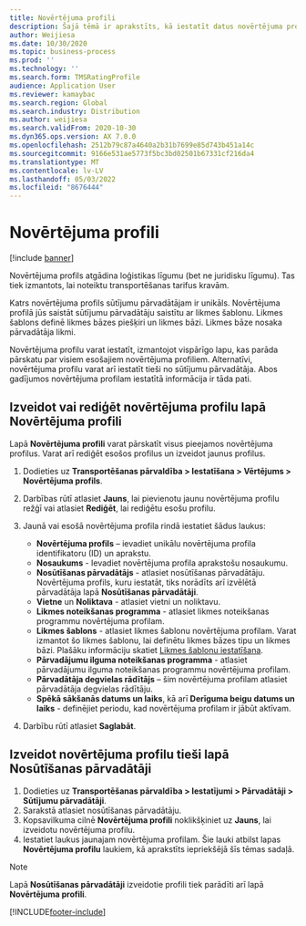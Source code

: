 ```yaml
---
title: Novērtējuma profili
description: Šajā tēmā ir aprakstīts, kā iestatīt datus novērtējuma profiliem.
author: Weijiesa
ms.date: 10/30/2020
ms.topic: business-process
ms.prod: ''
ms.technology: ''
ms.search.form: TMSRatingProfile
audience: Application User
ms.reviewer: kamaybac
ms.search.region: Global
ms.search.industry: Distribution
ms.author: weijiesa
ms.search.validFrom: 2020-10-30
ms.dyn365.ops.version: AX 7.0.0
ms.openlocfilehash: 2512b79c87a4640a2b31b7699e85d743b451a14c
ms.sourcegitcommit: 9166e531ae5773f5bc3bd02501b67331cf216da4
ms.translationtype: MT
ms.contentlocale: lv-LV
ms.lasthandoff: 05/03/2022
ms.locfileid: "8676444"
---
```

# <a name="rating-profiles"></a>Novērtējuma profili

[!include [banner](../../includes/banner.md)]

Novērtējuma profils atgādina loģistikas līgumu (bet ne juridisku līgumu). Tas tiek izmantots, lai noteiktu transportēšanas tarifus kravām. 

Katrs novērtējuma profils sūtījumu pārvadātājam ir unikāls. Novērtējuma profilā jūs saistāt sūtījumu pārvadātāju saistītu ar likmes šablonu. Likmes šablons definē likmes bāzes piešķiri un likmes bāzi. Likmes bāze nosaka pārvadātāja likmi.

Novērtējuma profilu varat iestatīt, izmantojot vispārīgo lapu, kas parāda pārskatu par visiem esošajiem novērtējuma profiliem. Alternatīvi, novērtējuma profilu varat arī iestatīt tieši no sūtījumu pārvadātāja. Abos gadījumos novērtējuma profilam iestatītā informācija ir tāda pati.

## <a name="create-or-edit-a-rating-profile-on-the-rating-profiles-page"></a>Izveidot vai rediģēt novērtējuma profilu lapā Novērtējuma profili

Lapā **Novērtējuma profili** varat pārskatīt visus pieejamos novērtējuma profilus. Varat arī rediģēt esošos profilus un izveidot jaunus profilus.

1. Dodieties uz **Transportēšanas pārvaldība \> Iestatīšana \> Vērtējums \> Novērtējuma profils**.
1. Darbības rūtī atlasiet **Jauns**, lai pievienotu jaunu novērtējuma profilu režģī vai atlasiet **Rediģēt**, lai rediģētu esošu profilu.
1. Jaunā vai esošā novērtējuma profila rindā iestatiet šādus laukus:

    - **Novērtējuma profils** – ievadiet unikālu novērtējuma profila identifikatoru (ID) un aprakstu.
    - **Nosaukums** - Ievadiet novērtējuma profila aprakstošu nosaukumu.
    - **Nosūtīšanas pārvadātājs** - atlasiet nosūtīšanas pārvadātāju. Novērtējuma profils, kuru iestatāt, tiks norādīts arī izvēlētā pārvadātāja lapā **Nosūtīšanas pārvadātāji**.
    - **Vietne** un **Noliktava** - atlasiet vietni un noliktavu.
    - **Likmes noteikšanas programma** - atlasiet likmes noteikšanas programmu novērtējuma profilam.
    - **Likmes šablons** - atlasiet likmes šablonu novērtējuma profilam. Varat izmantot šo likmes šablonu, lai definētu likmes bāzes tipu un likmes bāzi. Plašāku informāciju skatiet [Likmes šablonu iestatīšana](set-up-rate-masters.md).
    - **Pārvadājumu ilguma noteikšanas programma** - atlasiet pārvadājumu ilguma noteikšanas programmu novērtējuma profilam.
    - **Pārvadātāja degvielas rādītājs** – šim novērtējuma profilam atlasiet pārvadātāja degvielas rādītāju.
    - **Spēkā sākšanās datums un laiks**, kā arī **Derīguma beigu datums un laiks** - definējiet periodu, kad novērtējuma profilam ir jābūt aktīvam.

1. Darbību rūtī atlasiet **Saglabāt**.

## <a name="create-a-rating-profile-directly-on-the-shipping-carriers-page"></a>Izveidot novērtējuma profilu tieši lapā Nosūtīšanas pārvadātāji

1. Dodieties uz **Transportēšanas pārvaldība \> Iestatījumi \> Pārvadātāji \> Sūtījumu pārvadātāji**.
1. Sarakstā atlasiet nosūtīšanas pārvadātāju.
1. Kopsavilkuma cilnē **Novērtējuma profili** noklikšķiniet uz **Jauns**, lai izveidotu novērtējuma profilu.
1. Iestatiet laukus jaunajam novērtējuma profilam. Šie lauki atbilst lapas **Novērtējuma profilu** laukiem, kā aprakstīts iepriekšējā šīs tēmas sadaļā.

> [!NOTE]
> Lapā **Nosūtīšanas pārvadātāji** izveidotie profili tiek parādīti arī lapā **Novērtējuma profili**.


[!INCLUDE[footer-include](../../../includes/footer-banner.md)]